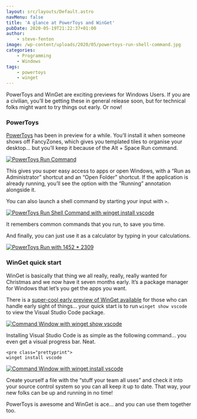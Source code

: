 ```yaml
---
layout: src/layouts/Default.astro
navMenu: false
title: 'A glance at PowerToys and WinGet'
pubDate: 2020-05-19T21:22:37+01:00
author:
    - steve-fenton
image: /wp-content/uploads/2020/05/powertoys-run-shell-command.jpg
categories:
    - Programming
    - Windows
tags:
    - powertoys
    - winget
---
```


PowerToys and WinGet are exciting previews for Windows Users. If you are a civilian, you’ll be getting these in general release soon, but for technical folks might want to try things out early. Or now!

### PowerToys

[PowerToys](https://github.com/microsoft/PowerToys/tree/master/src/modules/launcher) has been in preview for a while. You’ll install it when someone shows off FancyZones, which gives you templated tiles to organise your desktop… but you’ll keep it because of the <kb>Alt</kb> + <kb>Space</kb> Run command.

[![PowerToys Run Command](https://www.stevefenton.co.uk/wp-content/uploads/2020/05/powertoys-run-400x251.jpg)](https://www.stevefenton.co.uk/2020/05/a-glance-at-powertoys-and-winget/powertoys-run/)

This gives you super easy access to apps or open Windows, with a “Run as Administrator” shortcut and an “Open Folder” shortcut. If the application is already running, you’ll see the option with the “Running” annotation alongside it.

You can also launch a shell command by starting your input with `>`.

[![PowerToys Run Shell Command with winget install vscode](https://www.stevefenton.co.uk/wp-content/uploads/2020/05/powertoys-run-shell-command-400x168.jpg)](https://www.stevefenton.co.uk/2020/05/a-glance-at-powertoys-and-winget/powertoys-run-shell-command/)

It remembers common commands that you run, to save you time.

And finally, you can just use it as a calculator by typing in your calculations.

[![PowerToys Run with 1452 * 2309](https://www.stevefenton.co.uk/wp-content/uploads/2020/05/powertoys-run-calculations-400x164.jpg)](https://www.stevefenton.co.uk/2020/05/a-glance-at-powertoys-and-winget/powertoys-run-calculations/)

### WinGet quick start

WinGet is basically that thing we all really, really, really wanted for Christmas and we now have it seven months early. It’s a package manager for Windows that let’s you get the apps you want.

There is a [super-cool early preview of WinGet available](https://github.com/microsoft/winget-cli/releases) for those who can handle early sight of things… your quick start is to run `winget show vscode` to view the Visual Studio Code package.

[![Command Window with winget show vscode](https://www.stevefenton.co.uk/wp-content/uploads/2020/05/winget-show-400x237.jpg)](https://www.stevefenton.co.uk/2020/05/a-glance-at-powertoys-and-winget/winget-show/)

Installing Visual Studio Code is as simple as the following command… you even get a visual progress bar. Neat.

```
<pre class="prettyprint">
winget install vscode
```
[![Command Window with winget install vscode](https://www.stevefenton.co.uk/wp-content/uploads/2020/05/winget-install-400x68.jpg)](https://www.stevefenton.co.uk/2020/05/a-glance-at-powertoys-and-winget/winget-install/)

Create yourself a file with the “stuff your team all uses” and check it into your source control system so you can all keep it up to date. That way, your new folks can be up and running in no time!

PowerToys is awesome and WinGet is ace… and you can use them together too.
